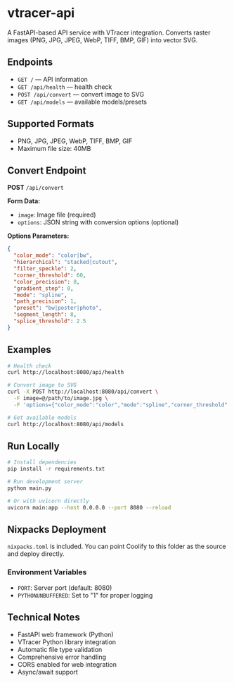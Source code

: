 # vtracer-api

A FastAPI-based API service with VTracer integration. Converts raster images (PNG, JPG, JPEG, WebP, TIFF, BMP, GIF) into vector SVG.

## Endpoints

- `GET /` — API information
- `GET /api/health` — health check
- `POST /api/convert` — convert image to SVG
- `GET /api/models` — available models/presets

## Supported Formats

- PNG, JPG, JPEG, WebP, TIFF, BMP, GIF
- Maximum file size: 40MB

## Convert Endpoint

**POST** `/api/convert`

**Form Data:**

- `image`: Image file (required)
- `options`: JSON string with conversion options (optional)

**Options Parameters:**

```json
{
  "color_mode": "color|bw",
  "hierarchical": "stacked|cutout",
  "filter_speckle": 2,
  "corner_threshold": 60,
  "color_precision": 8,
  "gradient_step": 0,
  "mode": "spline",
  "path_precision": 1,
  "preset": "bw|poster|photo",
  "segment_length": 8,
  "splice_threshold": 2.5
}
```

## Examples

```bash
# Health check
curl http://localhost:8080/api/health

# Convert image to SVG
curl -X POST http://localhost:8080/api/convert \
  -F image=@/path/to/image.jpg \
  -F 'options={"color_mode":"color","mode":"spline","corner_threshold":45}'

# Get available models
curl http://localhost:8080/api/models
```

## Run Locally

```bash
# Install dependencies
pip install -r requirements.txt

# Run development server
python main.py

# Or with uvicorn directly
uvicorn main:app --host 0.0.0.0 --port 8080 --reload
```

## Nixpacks Deployment

`nixpacks.toml` is included. You can point Coolify to this folder as the source and deploy directly.

### Environment Variables

- `PORT`: Server port (default: 8080)
- `PYTHONUNBUFFERED`: Set to "1" for proper logging

## Technical Notes

- FastAPI web framework (Python)
- VTracer Python library integration
- Automatic file type validation
- Comprehensive error handling
- CORS enabled for web integration
- Async/await support

